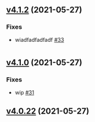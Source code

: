 #

## [v4.1.2](https://github.com/zihejia/TestRepostitory/tree/v4.1.2) (2021-05-27)

### Fixes

- wiadfadfadfadf [\#33](https://github.com/zihejia/TestRepostitory/pull/33)

#

## [v4.1.0](https://github.com/zihejia/TestRepostitory/tree/v4.1.0) (2021-05-27)

### Fixes

- wip [\#31](https://github.com/zihejia/TestRepostitory/pull/31)

## [v4.0.22](https://github.com/zihejia/TestRepostitory/tree/v4.0.22) (2021-05-27)






